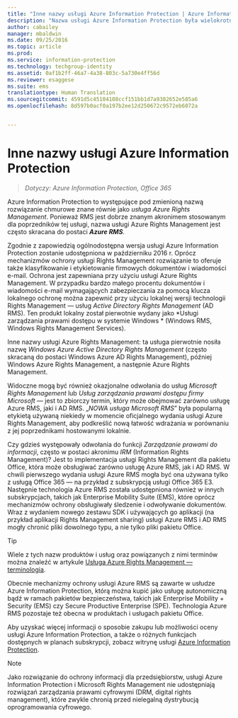 ```yaml
---
title: "Inne nazwy usługi Azure Information Protection | Azure Information Protection"
description: "Nazwa usługi Azure Information Protection była wielokrotnie zmieniana i możesz ją znać pod jej poprzednią nazwą."
author: cabailey
manager: mbaldwin
ms.date: 09/25/2016
ms.topic: article
ms.prod: 
ms.service: information-protection
ms.technology: techgroup-identity
ms.assetid: 0af1b2ff-46a7-4a38-803c-5a730e4ff56d
ms.reviewer: esaggese
ms.suite: ems
translationtype: Human Translation
ms.sourcegitcommit: 4591d5c45104108ccf151bb1d7a9382652e585a6
ms.openlocfilehash: 8d597b0acf0a197b2ee12d250672c9572eb6072a


---
```



# Inne nazwy usługi Azure Information Protection

>*Dotyczy: Azure Information Protection, Office 365*

Azure Information Protection to występujące pod zmienioną nazwą rozwiązanie chmurowe znane równie jako *usługa Azure Rights Management*. Ponieważ RMS jest dobrze znanym akronimem stosowanym dla poprzedników tej usługi, nazwa usługi Azure Rights Management jest często skracana do postaci ***Azure RMS***.

Zgodnie z zapowiedzią ogólnodostępna wersja usługi Azure Information Protection zostanie udostępniona w październiku 2016 r. Oprócz mechanizmów ochrony usługi Rights Management rozwiązanie to oferuje także klasyfikowanie i etykietowanie firmowych dokumentów i wiadomości e-mail. Ochrona jest zapewniana przy użyciu usługi Azure Rights Management. W przypadku bardzo małego procentu dokumentów i wiadomości e-mail wymagających zabezpieczania za pomocą klucza lokalnego ochronę można zapewnić przy użyciu lokalnej wersji technologii Rights Management — usług *Active Directory Rights Management* (AD RMS). Ten produkt lokalny został pierwotnie wydany jako *Usługi zarządzania prawami dostępu w systemie Windows * (Windows RMS, Windows Rights Management Services).

Inne nazwy usługi Azure Rights Management: ta usługa pierwotnie nosiła nazwę *Windows Azure Active Directory Rights Management* (często skracaną do postaci Windows Azure AD Rights Management), później Windows Azure Rights Management, a następnie Azure Rights Management.

Widoczne mogą być również okazjonalne odwołania do usług *Microsoft Rights Management* lub *Usług zarządzania prawami dostępu firmy Microsoft* — jest to zbiorczy termin, który może obejmować zarówno usługę Azure RMS, jaki i AD RMS.  „*NOWA usługa Microsoft RMS*” była popularną etykietą używaną niekiedy w momencie oficjalnego wydania usługi Azure Rights Management, aby podkreślić nową łatwość wdrażania w porównaniu z jej poprzednikami hostowanymi lokalnie.

Czy gdzieś występowały odwołania do funkcji *Zarządzanie prawami do informacji*, często w postaci akronimu *IRM* (Information Rights Management)? Jest to implementacja usługi Rights Management dla pakietu Office, która może obsługiwać zarówno usługę Azure RMS, jak i AD RMS. W chwili pierwszego wydania usługi Azure RMS mogła być ona używana tylko z usługą Office 365 — na przykład z subskrypcją usługi Office 365 E3. Następnie technologia Azure RMS została udostępniona również w innych subskrypcjach, takich jak Enterprise Mobility Suite (EMS), które oprócz mechanizmów ochrony obsługiwały śledzenie i odwoływanie dokumentów. Wraz z wydaniem nowego zestawu SDK i używających go aplikacji (na przykład aplikacji Rights Management sharing) usługi Azure RMS i AD RMS mogły chronić pliki dowolnego typu, a nie tylko pliki pakietu Office. 

> [!TIP]
> Wiele z tych nazw produktów i usług oraz powiązanych z nimi terminów można znaleźć w artykule [Usługa Azure Rights Management — terminologia](../get-started/terminology.md).

Obecnie mechanizmy ochrony usługi Azure RMS są zawarte w usłudze Azure Information Protection, którą można kupić jako usługę autonomiczną bądź w ramach pakietów bezpieczeństwa, takich jak Enterprise Mobility + Security (EMS) czy Secure Productive Enterprise (SPE). Technologia Azure RMS pozostaje też obecna w produktach i usługach pakietu Office.

Aby uzyskać więcej informacji o sposobie zakupu lub możliwości oceny usługi Azure Information Protection, a także o różnych funkcjach dostępnych w planach subskrypcji, zobacz witrynę usługi [Azure Information Protection](https://www.microsoft.com/en-us/cloud-platform/azure-information-protection).

> [!NOTE]
> Jako rozwiązanie do ochrony informacji dla przedsiębiorstw, usługi Azure Information Protection i Microsoft Rights Management nie udostępniają rozwiązań zarządzania prawami cyfrowymi (DRM, digital rights management), które zwykle chronią przed nielegalną dystrybucją oprogramowania cyfrowego. 




<!--HONumber=Oct16_HO4-->


